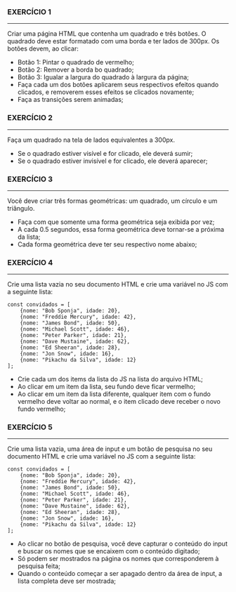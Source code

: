 ### EXERCÍCIO 1
---
Criar uma página HTML que contenha um quadrado e três botões. O quadrado deve estar formatado com uma borda e ter lados de 300px. Os botões devem, ao clicar:
- Botão 1: Pintar o quadrado de vermelho;
- Botão 2: Remover a borda bo quadrado;
- Botão 3: Igualar a largura do quadrado à largura da página;
- Faça cada um dos botões aplicarem seus respectivos efeitos quando clicados, e removerem esses efeitos se clicados novamente;
- Faça as transições serem animadas;

### EXERCÍCIO 2
---
Faça um quadrado na tela de lados equivalentes a 300px.
- Se o quadrado estiver visível e for clicado, ele deverá sumir;
- Se o quadrado estiver invisível e for clicado, ele deverá aparecer;

### EXERCÍCIO 3
---
Você deve criar três formas geométricas: um quadrado, um círculo e um triângulo.
- Faça com que somente uma forma geométrica seja exibida por vez;
- A cada 0.5 segundos, essa forma geométrica deve tornar-se a próxima da lista;
- Cada forma geométrica deve ter seu respectivo nome abaixo;

### EXERCÍCIO 4
---
Crie uma lista vazia no seu documento HTML e crie uma variável no JS com a seguinte lista:
~~~
const convidados = [
    {nome: "Bob Sponja", idade: 20},
    {nome: "Freddie Mercury", idade: 42},
    {nome: "James Bond", idade: 50},
    {nome: "Michael Scott", idade: 46},
    {nome: "Peter Parker", idade: 21},
    {nome: "Dave Mustaine", idade: 62},
    {nome: "Ed Sheeran", idade: 28},
    {nome: "Jon Snow", idade: 16},
    {nome: "Pikachu da Silva", idade: 12}
];
~~~
- Crie cada um dos items da lista do JS na lista do arquivo HTML;
- Ao clicar em um item da lista, seu fundo deve ficar vermelho;
- Ao clicar em um item da lista diferente, qualquer item com o fundo vermelho deve voltar ao normal, e o item clicado deve receber o novo fundo vermelho;

### EXERCÍCIO 5
---
Crie uma lista vazia, uma área de input e um botão de pesquisa no seu documento HTML e crie uma variável no JS com a seguinte lista:
~~~
const convidados = [
    {nome: "Bob Sponja", idade: 20},
    {nome: "Freddie Mercury", idade: 42},
    {nome: "James Bond", idade: 50},
    {nome: "Michael Scott", idade: 46},
    {nome: "Peter Parker", idade: 21},
    {nome: "Dave Mustaine", idade: 62},
    {nome: "Ed Sheeran", idade: 28},
    {nome: "Jon Snow", idade: 16},
    {nome: "Pikachu da Silva", idade: 12}
];
~~~
- Ao clicar no botão de pesquisa, você deve capturar o conteúdo do input e buscar os nomes que se encaixem com o conteúdo digitado;
- Só podem ser mostrados na página os nomes que corresponderem à pesquisa feita;
- Quando o conteúdo começar a ser apagado dentro da área de input, a lista completa deve ser mostrada;